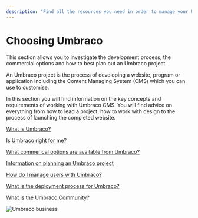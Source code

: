 ```yaml
---
description: "Find all the resources you need in order to manage your Umbraco project."
---
```


# Choosing Umbraco

This section allows you to investigate the development process, the commercial options and how to best plan out an Umbraco project.

An Umbraco project is the process of developing a website, program or application including the Content Managing System (CMS) which you can use to customise.

In this section you will find information on the key concepts and requirements of working with Umbraco CMS. You will find advice on everything from how to lead a project, how to work with design to the process of launching the completed website.

[What is Umbraco?](https://umbraco.com/products/umbraco-cms)

[Is Umbraco right for me?](https://umbraco.com/why-choose-umbraco/)

[What commerical options are available from Umbraco?](https://umbraco.com/products/)

[Information on planning an Umbraco project](../umbraco-cms/fundamentals/setup/requirements.md)

[How do I manage users with Umbraco?](../umbraco-cms/fundamentals/data/users.md)

[What is the deployment process for Umbraco?](../umbraco-cloud/deployment/)

[What is the Umbraco Community?](https://community.umbraco.com)

![Umbraco business](images/Documentation\_blogpost\_styleguide\_b.png)
